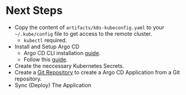 # Next Steps

- Copy the content of `artifacts/k0s-kubeconfig.yaml` to your `~/.kube/config` file to get access to the remote cluster.
  - `kubectl` required.
- Install and Setup Argo CD
  - Argo CD CLI installation [guide](https://argo-cd.readthedocs.io/en/stable/cli_installation/).
  - Follow this [guide](https://argo-cd.readthedocs.io/en/stable/getting_started).
- Create the neccessary Kubernetes Secrets.
- Create a [Git Repository](https://github.com/rfdez/raspberrypi-kubernetes.git) to create a Argo CD Application from a Git repository.
- Sync (Deploy) The Application
